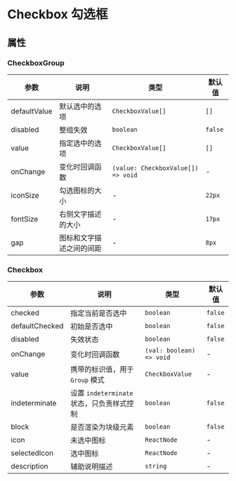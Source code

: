 # Checkbox 勾选框

<code src="./demos/index.tsx"></code>

## 属性

### CheckboxGroup

| 参数         | 说明           | 类型                               | 默认值  |
| ------------ | -------------- | ---------------------------------- | ------- |
| defaultValue | 默认选中的选项 | `CheckboxValue[]`                  | `[]`    |
| disabled     | 整组失效       | `boolean`                          | `false` |
| value        | 指定选中的选项 | `CheckboxValue[]`                  | `[]`    |
| onChange     | 变化时回调函数 | `(value: CheckboxValue[]) => void` | -       |
| iconSize | 勾选图标的大小      | -                                  | `22px` |
| fontSize | 右侧文字描述的大小   | -                                 | `17px` |
| gap       | 图标和文字描述之间的间距 | -                             | `8px`  |

### Checkbox

| 参数           | 说明                                         | 类型                 | 默认值  |
|----------------|---------------------------------------------|----------------------|---------|
| checked        | 指定当前是否选中                             | `boolean`             | `false` |
| defaultChecked | 初始是否选中                                 | `boolean`             | `false` |
| disabled       | 失效状态                                     | `boolean`             | `false` |
| onChange       | 变化时回调函数                               | `(val: boolean) => void`| -       |
| value          | 携带的标识值，用于 `Group` 模式              | `CheckboxValue`          | -       |
| indeterminate  | 设置 `indeterminate` 状态，只负责样式控制    | `boolean`                | `false` |
| block          | 是否渲染为块级元素                           | `boolean`                | `false` |
| icon           | 未选中图标                                  | `ReactNode`                | - |
| selectedIcon   | 选中图标                                    | `ReactNode`                | - |
| description    | 辅助说明描述                                    | `string`                | - |


